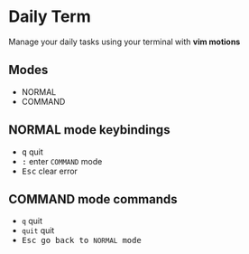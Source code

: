 # Daily Term

Manage your daily tasks using your terminal with **vim motions**

## Modes

- NORMAL
- COMMAND

## NORMAL mode keybindings

- <kbd>q</kbd> quit
- <kbd>:</kbd> enter `COMMAND` mode
- <kbd>Esc</kbd> clear error

## COMMAND mode commands

- `q` quit
- `quit` quit
- <kbd>Esc<kbd> go back to `NORMAL` mode
